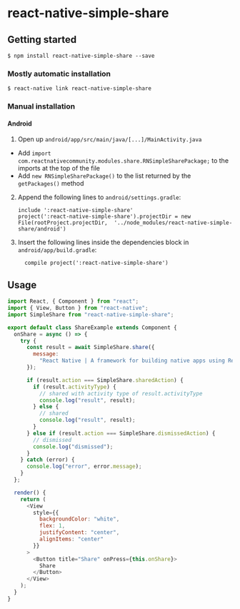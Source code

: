 # react-native-simple-share

## Getting started

`$ npm install react-native-simple-share --save`

### Mostly automatic installation

`$ react-native link react-native-simple-share`

### Manual installation

#### Android

1. Open up `android/app/src/main/java/[...]/MainActivity.java`

- Add `import com.reactnativecommunity.modules.share.RNSimpleSharePackage;` to the imports at the top of the file
- Add `new RNSimpleSharePackage()` to the list returned by the `getPackages()` method

2. Append the following lines to `android/settings.gradle`:
   ```
   include ':react-native-simple-share'
   project(':react-native-simple-share').projectDir = new File(rootProject.projectDir, 	'../node_modules/react-native-simple-share/android')
   ```
3. Insert the following lines inside the dependencies block in `android/app/build.gradle`:
   ```
     compile project(':react-native-simple-share')
   ```

## Usage

```javascript
import React, { Component } from "react";
import { View, Button } from "react-native";
import SimpleShare from "react-native-simple-share";

export default class ShareExample extends Component {
  onShare = async () => {
    try {
      const result = await SimpleShare.share({
        message:
          "React Native | A framework for building native apps using React"
      });

      if (result.action === SimpleShare.sharedAction) {
        if (result.activityType) {
          // shared with activity type of result.activityType
          console.log("result", result);
        } else {
          // shared
          console.log("result", result);
        }
      } else if (result.action === SimpleShare.dismissedAction) {
        // dismissed
        console.log("dismissed");
      }
    } catch (error) {
      console.log("error", error.message);
    }
  };

  render() {
    return (
      <View
        style={{
          backgroundColor: "white",
          flex: 1,
          justifyContent: "center",
          alignItems: "center"
        }}
      >
        <Button title="Share" onPress={this.onShare}>
          Share
        </Button>
      </View>
    );
  }
}
```
